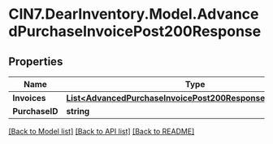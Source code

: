 # CIN7.DearInventory.Model.AdvancedPurchaseInvoicePost200Response

## Properties

| Name           | Type                                                                                                                          | Description | Notes      |
| -------------- | ----------------------------------------------------------------------------------------------------------------------------- | ----------- | ---------- |
| **Invoices**   | [**List&lt;AdvancedPurchaseInvoicePost200ResponseInvoicesInner&gt;**](AdvancedPurchaseInvoicePost200ResponseInvoicesInner.md) |             | [optional] |
| **PurchaseID** | **string**                                                                                                                    |             | [optional] |

[[Back to Model list]](../README.md#documentation-for-models) [[Back to API list]](../README.md#documentation-for-api-endpoints) [[Back to README]](../README.md)
